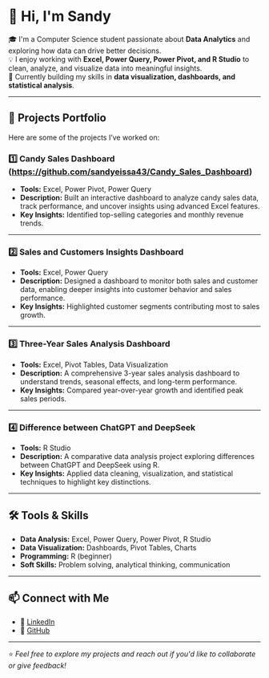# 👋 Hi, I'm Sandy

🎓 I'm a Computer Science student passionate about **Data Analytics** and exploring how data can drive better decisions.  
💡 I enjoy working with **Excel, Power Query, Power Pivot, and R Studio** to clean, analyze, and visualize data into meaningful insights.  
🚀 Currently building my skills in **data visualization, dashboards, and statistical analysis**.

---

## 📂 Projects Portfolio

Here are some of the projects I’ve worked on:

### 1️⃣ Candy Sales Dashboard (https://github.com/sandyeissa43/Candy_Sales_Dashboard)

- **Tools:** Excel, Power Pivot, Power Query  
- **Description:** Built an interactive dashboard to analyze candy sales data, track performance, and uncover insights using advanced Excel features.  
- **Key Insights:** Identified top-selling categories and monthly revenue trends.
  
---

### 2️⃣ Sales and Customers Insights Dashboard
- **Tools:** Excel, Power Query  
- **Description:** Designed a dashboard to monitor both sales and customer data, enabling deeper insights into customer behavior and sales performance.  
- **Key Insights:** Highlighted customer segments contributing most to sales growth.

---

### 3️⃣ Three-Year Sales Analysis Dashboard
- **Tools:** Excel, Pivot Tables, Data Visualization  
- **Description:** A comprehensive 3-year sales analysis dashboard to understand trends, seasonal effects, and long-term performance.  
- **Key Insights:** Compared year-over-year growth and identified peak sales periods.

---

### 4️⃣ Difference between ChatGPT and DeepSeek
- **Tools:** R Studio  
- **Description:** A comparative data analysis project exploring differences between ChatGPT and DeepSeek using R.  
- **Key Insights:** Applied data cleaning, visualization, and statistical techniques to highlight key distinctions.

---

## 🛠️ Tools & Skills
- **Data Analysis:** Excel, Power Query, Power Pivot, R Studio  
- **Data Visualization:** Dashboards, Pivot Tables, Charts  
- **Programming:** R (beginner)  
- **Soft Skills:** Problem solving, analytical thinking, communication

---

## 📫 Connect with Me
- 💼 [LinkedIn](https://www.linkedin.com/in/sandy-eissa-016266331?utm_source=share&utm_campaign=share_via&utm_content=profile&utm_medium=ios_app)
- 🐙 [GitHub](https://github.com/sandyeissa43)

---

⭐ *Feel free to explore my projects and reach out if you'd like to collaborate or give feedback!*
